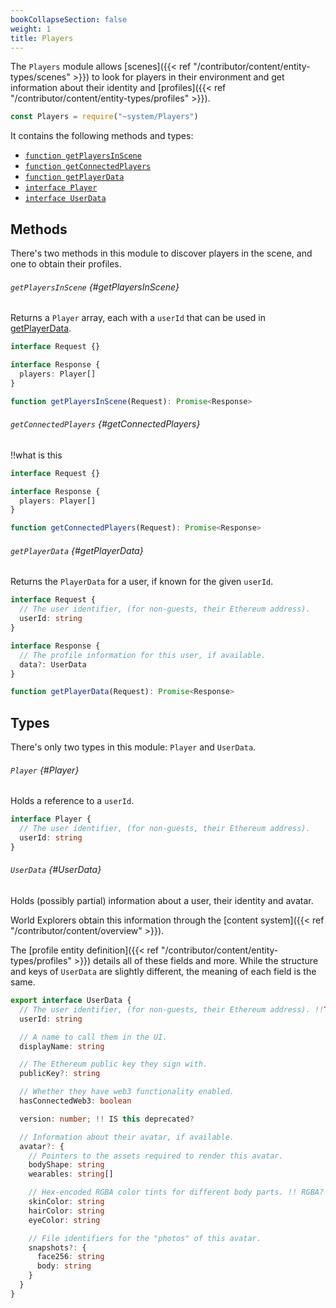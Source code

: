 ```yaml
---
bookCollapseSection: false
weight: 1
title: Players
---
```


The `Players` module allows [scenes]({{< ref "/contributor/content/entity-types/scenes" >}}) to look for players in their environment and get information about their identity and [profiles]({{< ref "/contributor/content/entity-types/profiles" >}}).

```ts
const Players = require("~system/Players")
```

It contains the following methods and types:

* [`function getPlayersInScene`](#getPlayersInScene)
* [`function getConnectedPlayers`](#getPlayersInScene)
* [`function getPlayerData`](#getPlayerData)
* [`interface Player`](#Player)
* [`interface UserData`](#UserData)


## Methods

There's two methods in this module to discover players in the scene, and one to obtain their profiles.

###### `getPlayersInScene` {#getPlayersInScene}

Returns a `Player` array, each with a `userId` that can be used in [getPlayerData](#getPlayerData).

```ts
interface Request {}

interface Response {
  players: Player[]
}

function getPlayersInScene(Request): Promise<Response>
```

###### `getConnectedPlayers` {#getConnectedPlayers}

!!what is this

```ts
interface Request {}

interface Response {
  players: Player[]
}

function getConnectedPlayers(Request): Promise<Response>
```

###### `getPlayerData` {#getPlayerData}

Returns the `PlayerData` for a user, if known for the given `userId`.

```ts
interface Request {
  // The user identifier, (for non-guests, their Ethereum address).
  userId: string
}

interface Response {
  // The profile information for this user, if available.
  data?: UserData
}

function getPlayerData(Request): Promise<Response>
```

## Types

There's only two types in this module: `Player` and `UserData`.

###### `Player` {#Player}

Holds a reference to a `userId`.

```ts
interface Player {
  // The user identifier, (for non-guests, their Ethereum address).
  userId: string
}
```

###### `UserData` {#UserData}

Holds (possibly partial) information about a user, their identity and avatar. 

World Explorers obtain this information through the [content system]({{< ref "/contributor/content/overview" >}}).

The [profile entity definition]({{< ref "/contributor/content/entity-types/profiles" >}}) details all of these fields and more. While the structure and keys of `UserData` are slightly different, the meaning of each field is the same.

```ts
export interface UserData {
  // The user identifier, (for non-guests, their Ethereum address). !!TODO
  userId: string

  // A name to call them in the UI.
  displayName: string

  // The Ethereum public key they sign with.
  publicKey?: string

  // Whether they have web3 functionality enabled.
  hasConnectedWeb3: boolean

  version: number; !! IS this deprecated?

  // Information about their avatar, if available.
  avatar?: {
    // Pointers to the assets required to render this avatar.
    bodyShape: string
    wearables: string[]

    // Hex-encoded RGBA color tints for different body parts. !! RGBA?
    skinColor: string
    hairColor: string
    eyeColor: string

    // File identifiers for the "photos" of this avatar.
    snapshots?: {
      face256: string
      body: string
    }
  }
}
```
